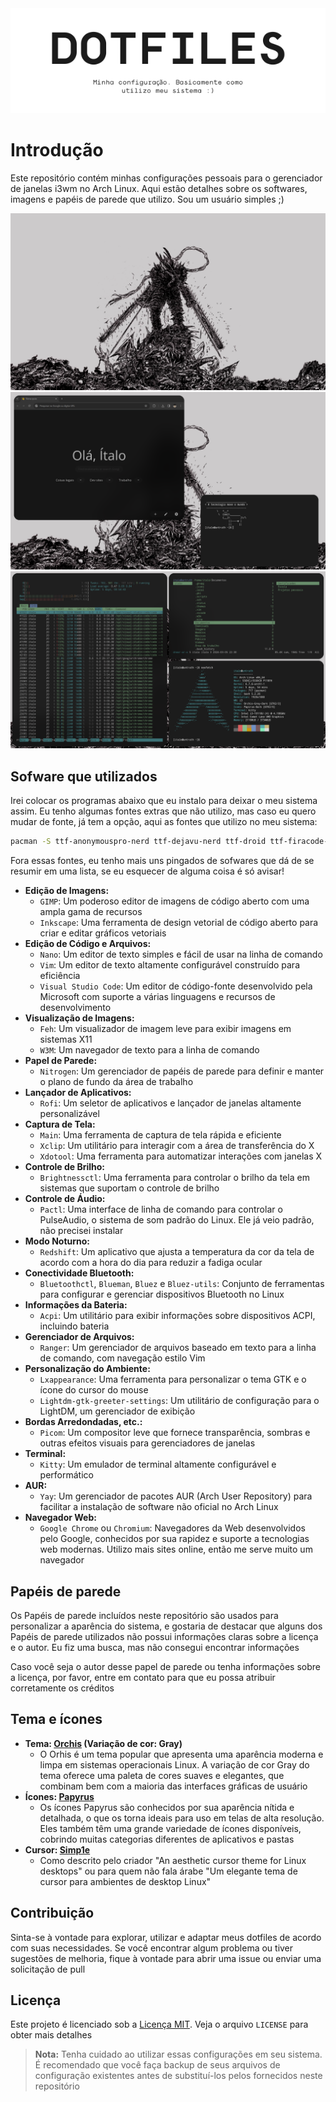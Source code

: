 <div align="center">
    <picture>
        <source
            media="(prefers-color-scheme: dark)"
            srcset="./images/headers/main-header-dark.png"
        />
        <source
            media="(prefers-color-scheme: light)"
            srcset="./images/headers/main-header-light.png"
        />
        <img
            alt="Exibe o cabeçalho do meu projeto DOTFILES, junto com sua pequena descrição"
            src="./images/headers/main-header-light.png"
        />
    </picture>
</div>

# Introdução

Este repositório contém minhas configurações pessoais para o gerenciador de janelas i3wm no Arch Linux. Aqui estão detalhes sobre os softwares, imagens e papéis de parede que utilizo. Sou um usuário simples ;)

![Minha área de trabalho minimalista](./images/screenshots/captura-de-tela-06-03-24-14-36-20.png)
![Minha área de trabalho minimalista](./images/screenshots/captura-de-tela-06-03-24-14-34-55.png)
![Minha área de trabalho minimalista](./images/screenshots/captura-de-tela-06-03-24-14-36-04.png)

## Sofware que utilizados

Irei colocar os programas abaixo que eu instalo para deixar o meu sistema assim. Eu tenho algumas fontes extras que não utilizo, mas caso eu quero mudar de fonte, já tem a opção, aqui as fontes que utilizo no meu sistema:

```bash
pacman -S ttf-anonymouspro-nerd ttf-dejavu-nerd ttf-droid ttf-firacode-nerd ttf-go-nerd  ttf-hack-nerd ttf-jetbrains-mono-nerd ttf-liberation-mono-nerd ttf-nerd-fonts-symbols ttf-nerd-fonts-symbols-common ttf-nerd-fonts-symbols-mono ttf-noto-nerd ttf-roboto-mono-nerd ttf-sourcecodepro-nerd ttf-space-mono-nerd ttf-terminus-nerd ttf-ubuntu-mono-nerd ttf-ubuntu-nerd ttf-victor-mono-nerd otf-droid-nerd otf-firamono-nerd otf-monaspace-nerd noto-fonts noto-fonts-cjk noto-fonts-emoji noto-fonts-extra
```

Fora essas fontes, eu tenho mais uns pingados de sofwares que dá de se resumir em uma lista, se eu esquecer de alguma coisa é só avisar!

- **Edição de Imagens:**
  - `GIMP`: Um poderoso editor de imagens de código aberto com uma ampla gama de recursos
  - `Inkscape`: Uma ferramenta de design vetorial de código aberto para criar e editar gráficos vetoriais
- **Edição de Código e Arquivos:**
  - `Nano`: Um editor de texto simples e fácil de usar na linha de comando
  - `Vim`: Um editor de texto altamente configurável construído para eficiência
  - `Visual Studio Code`: Um editor de código-fonte desenvolvido pela Microsoft com suporte a várias linguagens e recursos de desenvolvimento
- **Visualização de Imagens:**
  - `Feh`: Um visualizador de imagem leve para exibir imagens em sistemas X11
  - `W3M`: Um navegador de texto para a linha de comando
- **Papel de Parede:**
  - `Nitrogen`: Um gerenciador de papéis de parede para definir e manter o plano de fundo da área de trabalho
- **Lançador de Aplicativos:**
  - `Rofi`: Um seletor de aplicativos e lançador de janelas altamente personalizável
- **Captura de Tela:**
  - `Main`: Uma ferramenta de captura de tela rápida e eficiente
  - `Xclip`: Um utilitário para interagir com a área de transferência do X
  - `Xdotool`: Uma ferramenta para automatizar interações com janelas X
- **Controle de Brilho:**
  - `Brightnessctl`: Uma ferramenta para controlar o brilho da tela em sistemas que suportam o controle de brilho
- **Controle de Áudio:**
  - `Pactl`: Uma interface de linha de comando para controlar o PulseAudio, o sistema de som padrão do Linux. Ele já veio padrão, não precisei instalar
- **Modo Noturno:**
  - `Redshift`: Um aplicativo que ajusta a temperatura da cor da tela de acordo com a hora do dia para reduzir a fadiga ocular
- **Conectividade Bluetooth:**
  - `Bluetoothctl`, `Blueman`, `Bluez` e `Bluez-utils`: Conjunto de ferramentas para configurar e gerenciar dispositivos Bluetooth no Linux
- **Informações da Bateria:**
  - `Acpi`: Um utilitário para exibir informações sobre dispositivos ACPI, incluindo bateria
- **Gerenciador de Arquivos:**
  - `Ranger`: Um gerenciador de arquivos baseado em texto para a linha de comando, com navegação estilo Vim
- **Personalização do Ambiente:**
  - `Lxappearance`: Uma ferramenta para personalizar o tema GTK e o ícone do cursor do mouse
  - `Lightdm-gtk-greeter-settings`: Um utilitário de configuração para o LightDM, um gerenciador de exibição
- **Bordas Arredondadas, etc.:**
  - `Picom`: Um compositor leve que fornece transparência, sombras e outras efeitos visuais para gerenciadores de janelas
- **Terminal:**
  - `Kitty`: Um emulador de terminal altamente configurável e performático
- **AUR:**
  - `Yay`: Um gerenciador de pacotes AUR (Arch User Repository) para facilitar a instalação de software não oficial no Arch Linux
- **Navegador Web:**
  - `Google Chrome` ou `Chromium`: Navegadores da Web desenvolvidos pelo Google, conhecidos por sua rapidez e suporte a tecnologias web modernas. Utilizo mais sites online, então me serve muito um navegador

## Papéis de parede

Os Papéis de parede incluídos neste repositório são usados para personalizar a aparência do sistema, e gostaria de destacar que alguns dos Papéis de parede utilizados não possui informações claras sobre a licença e o autor. Eu fiz uma busca, mas não consegui encontrar informações

Caso você seja o autor desse papel de parede ou tenha informações sobre a licença, por favor, entre em contato para que eu possa atribuir corretamente os créditos

## Tema e ícones

- **Tema: [Orchis](https://github.com/vinceliuice/Orchis-theme) (Variação de cor: Gray)**
  - O Orhis é um tema popular que apresenta uma aparência moderna e limpa em sistemas operacionais Linux. A variação de cor Gray do tema oferece uma paleta de cores suaves e elegantes, que combinam bem com a maioria das interfaces gráficas de usuário
- **Ícones: [Papyrus](https://github.com/PapirusDevelopmentTeam/papirus-icon-theme)**
  - Os ícones Papyrus são conhecidos por sua aparência nítida e detalhada, o que os torna ideais para uso em telas de alta resolução. Eles também têm uma grande variedade de ícones disponíveis, cobrindo muitas categorias diferentes de aplicativos e pastas
- **Cursor: [Simp1e](https://gitlab.com/cursors/simp1e)**
  - Como descrito pelo criador "An aesthetic cursor theme for Linux desktops" ou para quem não fala árabe "Um elegante tema de cursor para ambientes de desktop Linux"

## Contribuição

Sinta-se à vontade para explorar, utilizar e adaptar meus dotfiles de acordo com suas necessidades. Se você encontrar algum problema ou tiver sugestões de melhoria, fique à vontade para abrir uma issue ou enviar uma solicitação de pull

## Licença

Este projeto é licenciado sob a [Licença MIT](https://github.com/snaggleback/dotfiles/blob/master/LICENSE). Veja o arquivo `LICENSE` para obter mais detalhes

> **Nota:** Tenha cuidado ao utilizar essas configurações em seu sistema. É recomendado que você faça backup de seus arquivos de configuração existentes antes de substituí-los pelos fornecidos neste repositório
